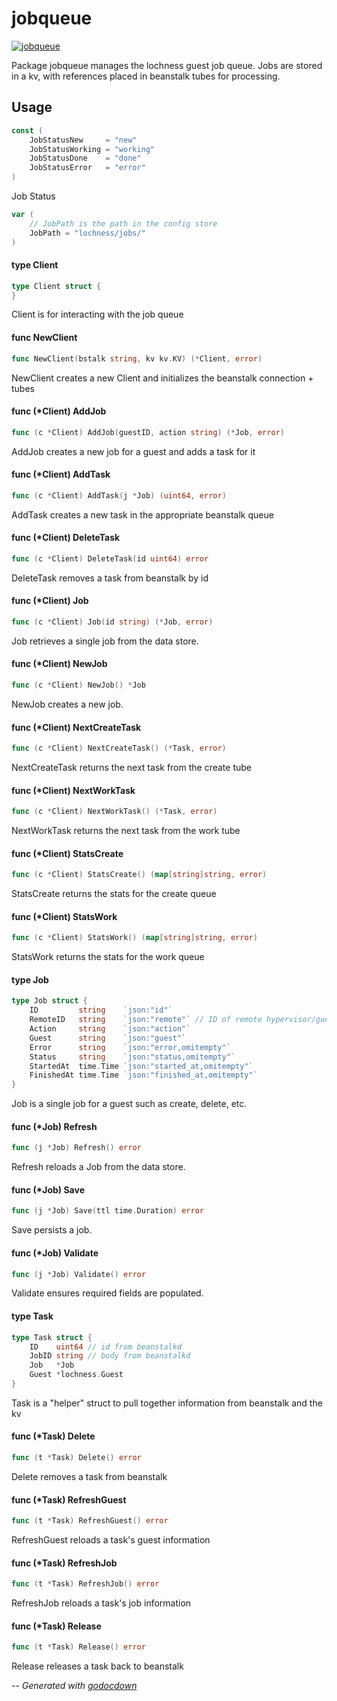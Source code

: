 # jobqueue

[![jobqueue](https://godoc.org/github.com/mistifyio/lochness/pkg/jobqueue?status.png)](https://godoc.org/github.com/mistifyio/lochness/pkg/jobqueue)

Package jobqueue manages the lochness guest job queue. Jobs are stored in a kv,
with references placed in beanstalk tubes for processing.

## Usage

```go
const (
	JobStatusNew     = "new"
	JobStatusWorking = "working"
	JobStatusDone    = "done"
	JobStatusError   = "error"
)
```
Job Status

```go
var (
	// JobPath is the path in the config store
	JobPath = "lochness/jobs/"
)
```

#### type Client

```go
type Client struct {
}
```

Client is for interacting with the job queue

#### func  NewClient

```go
func NewClient(bstalk string, kv kv.KV) (*Client, error)
```
NewClient creates a new Client and initializes the beanstalk connection + tubes

#### func (*Client) AddJob

```go
func (c *Client) AddJob(guestID, action string) (*Job, error)
```
AddJob creates a new job for a guest and adds a task for it

#### func (*Client) AddTask

```go
func (c *Client) AddTask(j *Job) (uint64, error)
```
AddTask creates a new task in the appropriate beanstalk queue

#### func (*Client) DeleteTask

```go
func (c *Client) DeleteTask(id uint64) error
```
DeleteTask removes a task from beanstalk by id

#### func (*Client) Job

```go
func (c *Client) Job(id string) (*Job, error)
```
Job retrieves a single job from the data store.

#### func (*Client) NewJob

```go
func (c *Client) NewJob() *Job
```
NewJob creates a new job.

#### func (*Client) NextCreateTask

```go
func (c *Client) NextCreateTask() (*Task, error)
```
NextCreateTask returns the next task from the create tube

#### func (*Client) NextWorkTask

```go
func (c *Client) NextWorkTask() (*Task, error)
```
NextWorkTask returns the next task from the work tube

#### func (*Client) StatsCreate

```go
func (c *Client) StatsCreate() (map[string]string, error)
```
StatsCreate returns the stats for the create queue

#### func (*Client) StatsWork

```go
func (c *Client) StatsWork() (map[string]string, error)
```
StatsWork returns the stats for the work queue

#### type Job

```go
type Job struct {
	ID         string    `json:"id"`
	RemoteID   string    `json:"remote"` // ID of remote hypervisor/guest job
	Action     string    `json:"action"`
	Guest      string    `json:"guest"`
	Error      string    `json:"error,omitempty"`
	Status     string    `json:"status,omitempty"`
	StartedAt  time.Time `json:"started_at,omitempty"`
	FinishedAt time.Time `json:"finished_at,omitempty"`
}
```

Job is a single job for a guest such as create, delete, etc.

#### func (*Job) Refresh

```go
func (j *Job) Refresh() error
```
Refresh reloads a Job from the data store.

#### func (*Job) Save

```go
func (j *Job) Save(ttl time.Duration) error
```
Save persists a job.

#### func (*Job) Validate

```go
func (j *Job) Validate() error
```
Validate ensures required fields are populated.

#### type Task

```go
type Task struct {
	ID    uint64 // id from beanstalkd
	JobID string // body from beanstalkd
	Job   *Job
	Guest *lochness.Guest
}
```

Task is a "helper" struct to pull together information from beanstalk and the kv

#### func (*Task) Delete

```go
func (t *Task) Delete() error
```
Delete removes a task from beanstalk

#### func (*Task) RefreshGuest

```go
func (t *Task) RefreshGuest() error
```
RefreshGuest reloads a task's guest information

#### func (*Task) RefreshJob

```go
func (t *Task) RefreshJob() error
```
RefreshJob reloads a task's job information

#### func (*Task) Release

```go
func (t *Task) Release() error
```
Release releases a task back to beanstalk

--
*Generated with [godocdown](https://github.com/robertkrimen/godocdown)*
